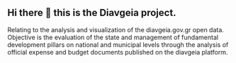 ## Hi there 👋 this is the Diavgeia project.

Relating to the analysis and visualization of the diavgeia.gov.gr open data. Objective is the evaluation of the state and management of fundamental development pillars on national and municipal levels through the analysis of official expense and budget documents published on the diavgeia platform. 

<!--

**Here are some ideas to get you started:**

🙋‍♀️ A short introduction - what is your organization all about?
🌈 Contribution guidelines - how can the community get involved?
👩‍💻 Useful resources - where can the community find your docs? Is there anything else the community should know?
🍿 Fun facts - what does your team eat for breakfast?
🧙 Remember, you can do mighty things with the power of [Markdown](https://docs.github.com/github/writing-on-github/getting-started-with-writing-and-formatting-on-github/basic-writing-and-formatting-syntax)
-->
